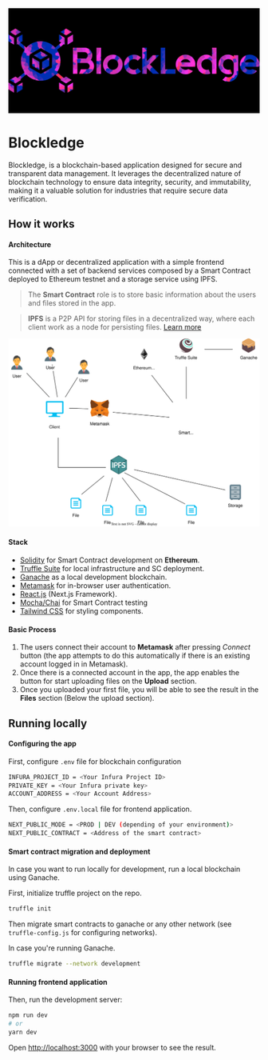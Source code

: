 <div align="center">
<img src="./public/images/banner.png" alt="banner image"/>
</div>

# Blockledge

Blockledge, is a blockchain-based application designed for secure and transparent data management. It leverages the decentralized nature of blockchain technology to ensure data integrity, security, and immutability, making it a valuable solution for industries that require secure data verification.

## How it works

#### Architecture
This is a dApp or decentralized application with a simple frontend connected with a set of backend services composed by a Smart Contract deployed to Ethereum testnet and a storage service using IPFS.

>The **Smart Contract** role is to store basic information about the users and files stored in the app. 

>  **IPFS** is a P2P API for storing files in a decentralized way, where each client work as a node for persisting files.
> [Learn more](https://ipfs.io/)

![Alt text](./public/images/docs/diagram.svg)

#### Stack

- [Solidity](https://docs.soliditylang.org/en/v0.8.13/) for Smart Contract development on **Ethereum**.
- [Truffle Suite](https://trufflesuite.com/) for local infrastructure and SC deployment.
- [Ganache](https://trufflesuite.com/ganache/index.html) as a local development blockchain.
- [Metamask](https://metamask.io/) for in-browser user authentication.
- [React.js](https://reactjs.org/) (Next.js Framework).
- [Mocha/Chai](https://mochajs.org/) for Smart Contract testing
- [Tailwind CSS](https://tailwindcss.com/) for styling components.

#### Basic Process

1. The users connect their account to **Metamask** after pressing _Connect_ button (the app attempts to do this automatically if there is an existing account logged in in Metamask).
2. Once there is a connected account in the app, the app enables the button for start uploading files on the **Upload** section.
3. Once you uploaded your first file, you will be able to see the result in the **Files** section (Below the upload section). 

## Running locally

#### Configuring the app

First, configure `.env` file for blockchain configuration

```bash
INFURA_PROJECT_ID = <Your Infura Project ID>
PRIVATE_KEY = <Your Infura private key>
ACCOUNT_ADDRESS = <Your Account Address>
```

Then, configure `.env.local` file for frontend application.


```bash
NEXT_PUBLIC_MODE = <PROD | DEV (depending of your environment)>
NEXT_PUBLIC_CONTRACT = <Address of the smart contract>
```
#### Smart contract migration and deployment

In case you want to run locally for development, run a local blockchain using Ganache.

First, initialize truffle project on the repo.

```bash
truffle init
```

Then migrate smart contracts to ganache or any other network (see `truffle-config.js` for configuring networks).

In case you're running Ganache.

```bash
truffle migrate --network development
```

#### Running frontend application

Then, run the development server:

```bash
npm run dev
# or
yarn dev
```

Open [http://localhost:3000](http://localhost:3000) with your browser to see the result.

